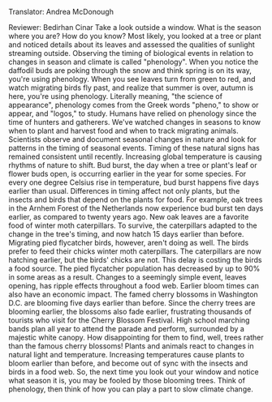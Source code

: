 

Translator: Andrea McDonough

Reviewer: Bedirhan Cinar
Take a look outside a window.
What is the season where you are?
How do you know?
Most likely, you looked at a tree or plant
and noticed details about its leaves
and assessed the qualities of sunlight streaming outside.
Observing the timing of biological events
in relation to changes in season and climate
is called &quot;phenology&quot;.
When you notice the daffodil buds are poking through the snow
and think spring is on its way,
you&#39;re using phenology.
When you see leaves turn from green to red,
and watch migrating birds fly past,
and realize that summer is over, autumn is here,
you&#39;re using phenology.
Literally meaning, &quot;the science of appearance&quot;,
phenology comes from the Greek words
&quot;pheno,&quot; to show or appear,
and &quot;logos,&quot; to study.
Humans have relied on phenology
since the time of hunters and gatherers.
We&#39;ve watched changes in seasons
to know when to plant and harvest food
and when to track migrating animals.
Scientists observe and document seasonal changes in nature
and look for patterns in the timing of seasonal events.
Timing of these natural signs has remained consistent until recently.
Increasing global temperature is causing rhythms of nature to shift.
Bud burst, the day when a tree or plant&#39;s leaf or flower buds open,
is occurring earlier in the year for some species.
For every one degree Celsius rise in temperature,
bud burst happens five days earlier than usual.
Differences in timing affect not only plants,
but the insects and birds that depend on the plants for food.
For example, oak trees in the Arnhem Forest of the Netherlands
now experience bud burst ten days earlier,
as compared to twenty years ago.
New oak leaves are a favorite food of winter moth caterpillars.
To survive, the caterpillars adapted
to the change in the tree&#39;s timing,
and now hatch 15 days earlier than before.
Migrating pied flycatcher birds, however,
aren&#39;t doing as well.
The birds prefer to feed their chicks winter moth caterpillars.
The caterpillars are now hatching earlier,
but the birds&#39; chicks are not.
This delay is costing the birds a food source.
The pied flycatcher population has decreased
by up to 90% in some areas as a result.
Changes to a seemingly simple event,
leaves opening,
has ripple effects throughout a food web.
Earlier bloom times can also have an economic impact.
The famed cherry blossoms in Washington D.C.
are blooming five days earlier than before.
Since the cherry trees are blooming earlier,
the blossoms also fade earlier,
frustrating thousands of tourists who visit
for the Cherry Blossom Festival.
High school marching bands plan
all year to attend the parade
and perform, surrounded by a majestic white canopy.
How disappointing for them to find, well, trees
rather than the famous cherry blossoms!
Plants and animals react to changes in natural light and temperature.
Increasing temperatures cause plants to bloom earlier than before,
and become out of sync with the insects and birds in a food web.
So, the next time you look out your window
and notice what season it is,
you may be fooled by those blooming trees.
Think of phenology,
then think of how you can play a part to slow climate change.
